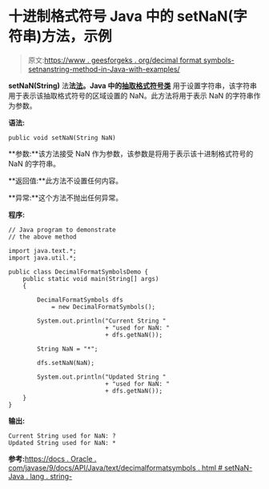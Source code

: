 # 十进制格式符号 Java 中的 setNaN(字符串)方法，示例

> 原文:[https://www . geesforgeks . org/decimal format symbols-setnanstring-method-in-Java-with-examples/](https://www.geeksforgeeks.org/decimalformatsymbols-setnanstring-method-in-java-with-examples/)

**setNaN(String)** 法**法[法](https://www.geeksforgeeks.org/tag/java-text-package/)。Java 中的[抽取格式符号类](https://www.geeksforgeeks.org/tag/java-decimalformatsymbols/)** 用于设置字符串，该字符串用于表示该抽取格式符号的区域设置的 NaN。此方法将用于表示 NaN 的字符串作为参数。

**语法:**

```
public void setNaN(String NaN)

```

**参数:**该方法接受 NaN 作为参数，该参数是将用于表示该十进制格式符号的 NaN 的字符串。

**返回值:**此方法不设置任何内容。

**异常:**这个方法不抛出任何异常。

**程序:**

```
// Java program to demonstrate
// the above method

import java.text.*;
import java.util.*;

public class DecimalFormatSymbolsDemo {
    public static void main(String[] args)
    {

        DecimalFormatSymbols dfs
            = new DecimalFormatSymbols();

        System.out.println("Current String "
                           + "used for NaN: "
                           + dfs.getNaN());

        String NaN = "*";

        dfs.setNaN(NaN);

        System.out.println("Updated String "
                           + "used for NaN: "
                           + dfs.getNaN());
    }
}
```

**输出:**

```
Current String used for NaN: ?
Updated String used for NaN: *

```

**参考:**[https://docs . Oracle . com/javase/9/docs/API/Java/text/decimalformatsymbols . html # setNaN-Java . lang . string-](https://docs.oracle.com/javase/9/docs/api/java/text/DecimalFormatSymbols.html#setNaN-java.lang.String-)